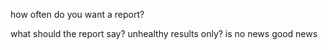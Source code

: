 how often do you want a report?

what should the report say? unhealthy results only? is no news good news

